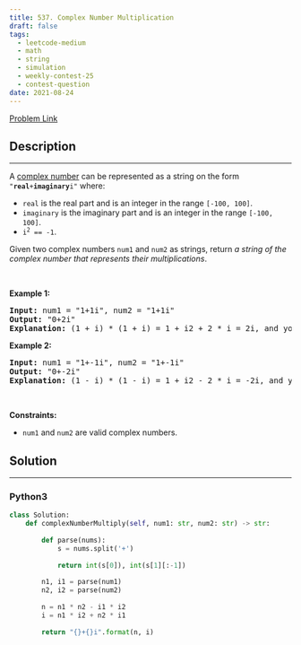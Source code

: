 ```yaml
---
title: 537. Complex Number Multiplication
draft: false
tags: 
  - leetcode-medium
  - math
  - string
  - simulation
  - weekly-contest-25
  - contest-question
date: 2021-08-24
---
```


[Problem Link](https://leetcode.com/problems/complex-number-multiplication/)

## Description

---
<p>A <a href="https://en.wikipedia.org/wiki/Complex_number" target="_blank">complex number</a> can be represented as a string on the form <code>&quot;<strong>real</strong>+<strong>imaginary</strong>i&quot;</code> where:</p>

<ul>
	<li><code>real</code> is the real part and is an integer in the range <code>[-100, 100]</code>.</li>
	<li><code>imaginary</code> is the imaginary part and is an integer in the range <code>[-100, 100]</code>.</li>
	<li><code>i<sup>2</sup> == -1</code>.</li>
</ul>

<p>Given two complex numbers <code>num1</code> and <code>num2</code> as strings, return <em>a string of the complex number that represents their multiplications</em>.</p>

<p>&nbsp;</p>
<p><strong class="example">Example 1:</strong></p>

<pre>
<strong>Input:</strong> num1 = &quot;1+1i&quot;, num2 = &quot;1+1i&quot;
<strong>Output:</strong> &quot;0+2i&quot;
<strong>Explanation:</strong> (1 + i) * (1 + i) = 1 + i2 + 2 * i = 2i, and you need convert it to the form of 0+2i.
</pre>

<p><strong class="example">Example 2:</strong></p>

<pre>
<strong>Input:</strong> num1 = &quot;1+-1i&quot;, num2 = &quot;1+-1i&quot;
<strong>Output:</strong> &quot;0+-2i&quot;
<strong>Explanation:</strong> (1 - i) * (1 - i) = 1 + i2 - 2 * i = -2i, and you need convert it to the form of 0+-2i.
</pre>

<p>&nbsp;</p>
<p><strong>Constraints:</strong></p>

<ul>
	<li><code>num1</code> and <code>num2</code> are valid complex numbers.</li>
</ul>


## Solution

---
### Python3
``` py title='complex-number-multiplication'
class Solution:
    def complexNumberMultiply(self, num1: str, num2: str) -> str:
        
        def parse(nums):
            s = nums.split('+')
            
            return int(s[0]), int(s[1][:-1])
        
        n1, i1 = parse(num1)
        n2, i2 = parse(num2)
        
        n = n1 * n2 - i1 * i2
        i = n1 * i2 + n2 * i1
        
        return "{}+{}i".format(n, i)

            
```


